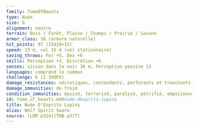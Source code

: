 ```yaml
---
family: TomeOfBeasts
type: Nuée
size: G
alignment: neutre
terrain: Bois / Forêt, Plaine / Champs / Prairie / Savane
armor_class: 16 (armure naturelle)
hit_points: 97 (15d10+15)
speed: 15 m, vol 15 m (vol stationnaire)
saving_throws: For +5, Dex +6
skills: Perception +3, Discrétion +6
senses: vision dans le noir 36 m, Perception passive 13
languages: comprend le commun
challenge: 6 (2 300PX)
damage_resistances: nécrotiques, contondants, perforants et tranchants
damage_immunities: de froid
condition_immunities: épuisé, terrorisé, paralysé, pétrifié, empoisonné
id: tome_of_beasts.md#nuée-desprits-lupins
title: Nuée D'Esprits Lupins
alias: Wolf Spirit Swarm
source: (LDM p324)(TOB p377)
---
```


